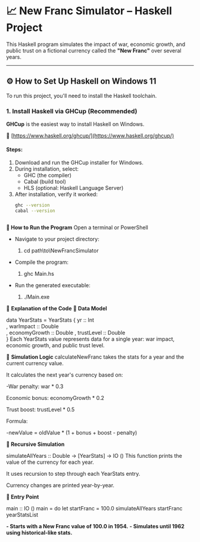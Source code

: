 # 📈 New Franc Simulator – Haskell Project

This Haskell program simulates the impact of war, economic growth, and public trust on a fictional currency called the **"New Franc"** over several years.

---

## ⚙️ How to Set Up Haskell on Windows 11

To run this project, you'll need to install the Haskell toolchain.

### 1. Install Haskell via GHCup (Recommended)

**GHCup** is the easiest way to install Haskell on Windows.

🔗 [https://www.haskell.org/ghcup/](https://www.haskell.org/ghcup/)

#### Steps:
1. Download and run the GHCup installer for Windows.
2. During installation, select:
   - GHC (the compiler)
   - Cabal (build tool)
   - HLS (optional: Haskell Language Server)
3. After installation, verify it worked:
   ```bash
   ghc --version
   cabal --version



**🚀 How to Run the Program**
Open a terminal or PowerShell

- Navigate to your project directory:

   1. cd path\to\NewFrancSimulator

- Compile the program:

   1. ghc Main.hs
- Run the generated executable:

   1. ./Main.exe     





📜 **Explanation of the Code**
🔹 **Data Model**

data YearStats = YearStats
  { yr :: Int        
  , warImpact :: Double   
  , economyGrowth :: Double 
  , trustLevel :: Double  
  }
Each YearStats value represents data for a single year: war impact, economic growth, and public trust level.

🔹 **Simulation Logic**
calculateNewFranc takes the stats for a year and the current currency value.

It calculates the next year's currency based on:

  -War penalty: war * 0.3

Economic bonus: economyGrowth * 0.2

Trust boost: trustLevel * 0.5

Formula:

  -newValue = oldValue * (1 + bonus + boost - penalty)

**🔹 Recursive Simulation**

simulateAllYears :: Double -> [YearStats] -> IO ()
This function prints the value of the currency for each year.

It uses recursion to step through each YearStats entry.

Currency changes are printed year-by-year.

**🔹 Entry Point**

   main :: IO ()
   main = do
   let startFranc = 100.0
   simulateAllYears startFranc yearStatsList

  
**- Starts with a New Franc value of 100.0 in 1954.**
**- Simulates until 1962 using historical-like stats.**
